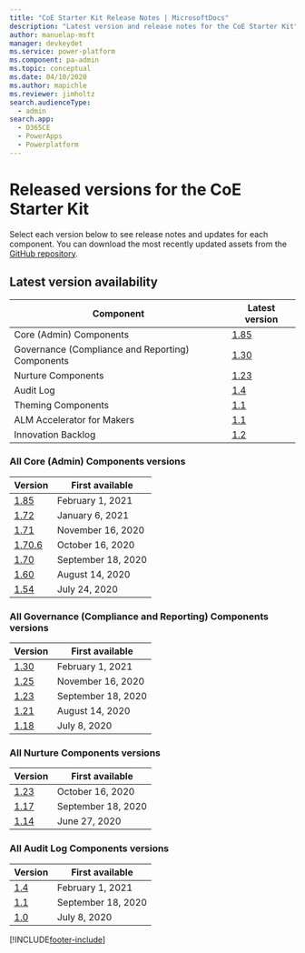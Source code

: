 ```yaml
---
title: "CoE Starter Kit Release Notes | MicrosoftDocs"
description: "Latest version and release notes for the CoE Starter Kit"
author: manuelap-msft
manager: devkeydet
ms.service: power-platform
ms.component: pa-admin
ms.topic: conceptual
ms.date: 04/10/2020
ms.author: mapichle
ms.reviewer: jimholtz
search.audienceType: 
  - admin
search.app: 
  - D365CE
  - PowerApps
  - Powerplatform
---
```


# Released versions for the CoE Starter Kit

Select each version below to see release notes and updates for each component. You can download the most recently updated assets from the [GitHub repository](https://aka.ms/coestarterkitrepo).

## Latest version availability

|  Component     | Latest version |
|--------|-------------|
| Core (Admin) Components |   [1.85](release-notes/core-1.85.md)    |
| Governance (Compliance and Reporting) Components |   [1.30](release-notes/governance-1.25.md)  |
| Nurture Components |   [1.23](release-notes/nurture-1.23.md)  |
| Audit Log |   [1.4](release-notes/auditlog-1.0.md) |
| Theming Components |   [1.1](release-notes/theming-1.1.md) |
| ALM Accelerator for Makers |   [1.1](release-notes/almhelper-1.1.md) |
| Innovation Backlog |   [1.2](release-notes/innovation-1.2.md) |

### All Core (Admin) Components versions

|  Version | First available |
| --------- | ---------------|
| [1.85](release-notes/core-1.85.md) | February 1, 2021 |
| [1.72](release-notes/core-1.72.md) | January 6, 2021 |
| [1.71](release-notes/core-1.71.md) | November 16, 2020 |
| [1.70.6](release-notes/core-1.70.6.md) | October 16, 2020 |
| [1.70](release-notes/core-1.70.md) | September 18, 2020 |
| [1.60](release-notes/core-1.60.md) | August 14, 2020 |
| [1.54](release-notes/core-1.54.md) | July 24, 2020 |

### All Governance (Compliance and Reporting) Components versions

|  Version | First available |
| --------- | ---------------|
| [1.30](release-notes/governance-1.30.md) | February 1, 2021 |
| [1.25](release-notes/governance-1.25.md) | November 16, 2020 |
| [1.23](release-notes/governance-1.23.md) | September 18, 2020 |
| [1.21](release-notes/governance-1.21.md) | August 14, 2020 |
| [1.18](release-notes/governance-1.18.md) | July 8, 2020 |

### All Nurture Components versions

|  Version | First available |
| --------- | ---------------|
| [1.23](release-notes/nurture-1.23.md) | October 16, 2020 |
| [1.17](release-notes/nurture-1.17.md) | September 18, 2020 |
| [1.14](release-notes/nurture-1.14.md) | June 27, 2020 |

### All Audit Log Components versions

|  Version | First available |
| --------- | ---------------|
| [1.4](release-notes/auditlog-1.4.md) | February 1, 2021 |
| [1.1](release-notes/auditlog-1.1.md) | September 18, 2020 |
| [1.0](release-notes/auditlog-1.0.md) | July 8, 2020 |


[!INCLUDE[footer-include](../../includes/footer-banner.md)]